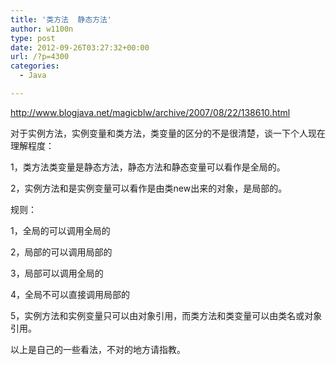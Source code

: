 ```yaml
---
title: '类方法  静态方法'
author: w1100n
type: post
date: 2012-09-26T03:27:32+00:00
url: /?p=4300
categories:
  - Java

---
```

<http://www.blogjava.net/magicblw/archive/2007/08/22/138610.html>

对于实例方法，实例变量和类方法，类变量的区分的不是很清楚，谈一下个人现在理解程度：

1，类方法类变量是静态方法，静态方法和静态变量可以看作是全局的。
  
2，实例方法和是实例变量可以看作是由类new出来的对象，是局部的。

规则：
  
1，全局的可以调用全局的
  
2，局部的可以调用局部的
  
3，局部可以调用全局的
  
4，全局不可以直接调用局部的
  
5，实例方法和实例变量只可以由对象引用，而类方法和类变量可以由类名或对象引用。

以上是自己的一些看法，不对的地方请指教。